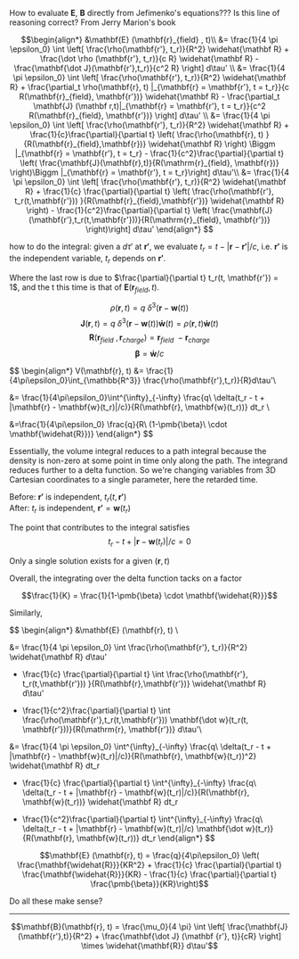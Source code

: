 How to evaluate $\mathbf{E}$, $\mathbf{B}$ directly from Jefimenko's equations??? Is this line of reasoning correct? From Jerry Marion's book

```math
\begin{align*}
&\mathbf{E} (\mathbf{r}_{field} , t)\\

&= \frac{1}{4 \pi \epsilon_0} \int \left[ \frac{\rho(\mathbf{r'}, t_r)}{R^2} \widehat{\mathbf R} + \frac{\dot \rho (\mathbf{r'}, t_r)}{c R} \widehat{\mathbf R} - \frac{\mathbf{\dot J}(\mathbf{r'},t_r)}{c^2 R} \right] d\tau' \\

&= \frac{1}{4 \pi \epsilon_0} \int \left[ \frac{\rho(\mathbf{r'}, t_r)}{R^2} \widehat{\mathbf R} + \frac{\partial_t \rho(\mathbf{r}, t) |_{\mathbf{r} = \mathbf{r'}, t = t_r}}{c R(\mathbf{r}_{field}, \mathbf{r'})} \widehat{\mathbf R} - \frac{\partial_t \mathbf{J} (\mathbf r,t)|_{\mathbf{r} = \mathbf{r'}, t = t_r}}{c^2 R(\mathbf{r}_{field}, \mathbf{r'})} \right] d\tau' \\


&= \frac{1}{4 \pi \epsilon_0} \int \left[ \frac{\rho(\mathbf{r'}, t_r)}{R^2} \widehat{\mathbf R}

+ \frac{1}{c}\frac{\partial}{\partial t} \left( \frac{\rho(\mathbf{r}, t) }{R(\mathbf{r}_{field},\mathbf{r})} \widehat{\mathbf R} \right) \Biggm |_{\mathbf{r} = \mathbf{r'}, t = t_r}

- \frac{1}{c^2}\frac{\partial}{\partial t} \left( \frac{\mathbf{J}(\mathbf{r},t)}{R(\mathrm{r}_{field}, \mathbf{r})} \right)\Biggm |_{\mathbf{r} = \mathbf{r'}, t = t_r}\right] d\tau'\\


&= \frac{1}{4 \pi \epsilon_0} \int \left[
\frac{\rho(\mathbf{r'}, t_r)}{R^2} \widehat{\mathbf R} +

\frac{1}{c} \frac{\partial}{\partial t} \left( \frac{\rho(\mathbf{r'}, t_r(t,\mathbf{r'})) }{R(\mathbf{r}_{field},\mathbf{r'})} \widehat{\mathbf R} \right)

- \frac{1}{c^2}\frac{\partial}{\partial t} \left( \frac{\mathbf{J}(\mathbf{r'},t_r(t,\mathbf{r'}))}{R(\mathrm{r}_{field}, \mathbf{r'})} \right)\right] d\tau'
\end{align*}

```

how to do the integral: given a $d\tau'$ at $\mathbf{r'}$, we evaluate $t_r = t - |\mathbf{r} - \mathbf{r'}|/c$, i.e. $\mathbf{r'}$ is the independent variable, $t_r$ depends on $\mathbf{r'}$.

Where the last row is due to $\frac{\partial}{\partial t} t_r(t, \mathbf{r'}) = 1$, and the t this time is that of $\mathbf{E}(\mathbf{r}_{field}, t)$.

$$\rho(\mathbf{r}, t) = q \ \delta^{3}(\mathbf{r} - \mathbf{w}(t))$$
$$\mathbf{J}(\mathbf{r}, t) = q \ \delta^{3}(\mathbf{r} - \mathbf{w}(t)) \mathbf{\dot w}(t) = \rho(\mathbf{r}, t) \mathbf{\dot w}(t)$$
$$\mathbf{R} (\mathbf{r}_{field} \ , \mathbf{r}_{charge})= \mathbf{r}_{field} \ - \mathbf{r}_{charge}$$
$$\pmb{\beta} = \mathbf{\dot w}/c$$

$$
\begin{align*}
V(\mathbf{r}, t) &= \frac{1}{4\pi\epsilon_0}\int_{\mathbb{R^3}} \frac{\rho(\mathbf{r'},t_r)}{R}d\tau'\\

&= \frac{1}{4\pi\epsilon_0}\int^{\infty}_{-\infty} \frac{q\ \delta(t_r - t + |\mathbf{r} - \mathbf{w}(t_r)|/c)}{R(\mathbf{r}, \mathbf{w}(t_r))} dt_r \\

&=\frac{1}{4\pi\epsilon_0} \frac{q}{R\ (1-\pmb{\beta}\ \cdot \mathbf{\widehat{R}})}
\end{align*}
$$

Essentially, the volume integral reduces to a path integral because the density is non-zero at some point in time only along the path. The integrand reduces further to a delta function. So we're changing variables from 3D Cartesian coordinates to a single parameter, here the retarded time.  

Before: $\mathbf{r'}$ is independent, $t_r(t,\mathbf{r'})$  
After: $t_r$ is independent, $\mathbf{r'} = \mathbf{w}(t_r)$

The point that contributes to the integral satisfies $$t_r - t + |\mathbf{r} - \mathbf{w}(t_r)|/c = 0$$

Only a single solution exists for a given $(\mathbf{r},t)$

Overall, the integrating over the delta function tacks on a factor

$$\frac{1}{K} = \frac{1}{1-\pmb{\beta} \cdot \mathbf{\widehat{R}}}$$

Similarly,

$$
\begin{align*}
&\mathbf{E} (\mathbf{r}, t) \\

&= \frac{1}{4 \pi \epsilon_0} \int \frac{\rho(\mathbf{r'}, t_r)}{R^2} \widehat{\mathbf R} d\tau'

+ \frac{1}{c} \frac{\partial}{\partial t} \int \frac{\rho(\mathbf{r'}, t_r(t,\mathbf{r'})) }{R(\mathbf{r},\mathbf{r'})} \widehat{\mathbf R} d\tau'

- \frac{1}{c^2}\frac{\partial}{\partial t} \int  \frac{\rho(\mathbf{r'},t_r(t,\mathbf{r'})) \mathbf{\dot w}(t_r(t, \mathbf{r'}))}{R(\mathrm{r}, \mathbf{r'})}  d\tau'\\


&= \frac{1}{4 \pi \epsilon_0} \int^{\infty}_{-\infty} \frac{q\ \delta(t_r - t + |\mathbf{r} - \mathbf{w}(t_r)|/c)}{R(\mathbf{r}, \mathbf{w}(t_r))^2} \widehat{\mathbf R} dt_r

+ \frac{1}{c} \frac{\partial}{\partial t} \int^{\infty}_{-\infty} \frac{q\ \delta(t_r - t + |\mathbf{r} - \mathbf{w}(t_r)|/c)}{R(\mathbf{r}, \mathbf{w}(t_r))} \widehat{\mathbf R} dt_r

- \frac{1}{c^2}\frac{\partial}{\partial t} \int^{\infty}_{-\infty}  \frac{q\ \delta(t_r - t + |\mathbf{r} - \mathbf{w}(t_r)|/c) \mathbf{\dot w}(t_r)}{R(\mathbf{r}, \mathbf{w}(t_r))}  dt_r
\end{align*}
$$

$$\mathbf{E} (\mathbf{r}, t) = \frac{q}{4\pi\epsilon_0} \left( \frac{\mathbf{\widehat{R}}}{KR^2} + \frac{1}{c} \frac{\partial}{\partial t}  \frac{\mathbf{\widehat{R}}}{KR} - \frac{1}{c} \frac{\partial}{\partial t} \frac{\pmb{\beta}}{KR}\right)$$


Do all these make sense? 
________________________________________________________

$$\mathbf{B}(\mathbf{r}, t) = \frac{\mu_0}{4 \pi} \int \left[ \frac{\mathbf{J}(\mathbf{r'},t)}{R^2} + \frac{\mathbf{\dot J} (\mathbf {r'}, t)}{cR} \right] \times \widehat{\mathbf{R}} d\tau'$$
